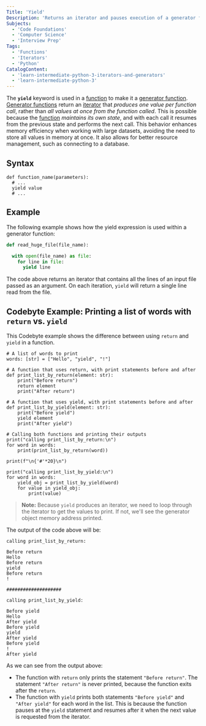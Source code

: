 ```yaml
---
Title: 'Yield'
Description: 'Returns an iterator and pauses execution of a generator function.'
Subjects:
  - 'Code Foundations'
  - 'Computer Science'
  - 'Interview Prep'
Tags:
  - 'Functions'
  - 'Iterators'
  - 'Python'
CatalogContent:
  - 'learn-intermediate-python-3-iterators-and-generators'
  - 'learn-intermediate-python-3'
---
```


The **`yield`** keyword is used in a [function](https://www.codecademy.com/resources/docs/python/functions) to make it a [generator function](https://www.codecademy.com/resources/docs/python/generators).
[Generator functions](https://www.codecademy.com/resources/docs/python/generators) return an [iterator](https://www.codecademy.com/resources/docs/python/iterators) that _produces one value per function call_, rather than _all values at once from the function called_.
This is possible because the [function](https://www.codecademy.com/resources/docs/python/functions) _maintains its own state_, and with each call it resumes from the previous state and performs the next call.
This behavior enhances memory efficiency when working with large datasets, avoiding the need to store all values in memory at once. It also allows for better resource management, such as connecting to a database.

## Syntax

```pseudo
def function_name(parameters):
  # ...
  yield value
  # ...
```

## Example

The following example shows how the yield expression is used within a generator function:

```py
def read_huge_file(file_name):

  with open(file_name) as file:
    for line in file:
      yield line
```

The code above returns an iterator that contains all the lines of an input file passed as an argument.
On each iteration, `yield` will return a single line read from the file.

## Codebyte Example: Printing a list of words with `return` vs. `yield`

This Codebyte example shows the difference between using `return` and `yield` in a function.

```codebyte/python
# A list of words to print
words: [str] = ["Hello", "yield", "!"]

# A function that uses return, with print statements before and after
def print_list_by_return(element: str):
    print("Before return")
    return element
    print("After return")

# A function that uses yield, with print statements before and after
def print_list_by_yield(element: str):
    print("Before yield")
    yield element
    print("After yield")

# Calling both functions and printing their outputs
print("calling print_list_by_return:\n")
for word in words:
    print(print_list_by_return(word))

print(f"\n{'#'*20}\n")

print("calling print_list_by_yield:\n")
for word in words:
    yield_obj = print_list_by_yield(word)
    for value in yield_obj:
        print(value)
```

> **Note:** Because `yield` produces an iterator, we need to loop through the iterator to get the values to print.
> If not, we'll see the generator object memory address printed.

The output of the code above will be:

```
calling print_list_by_return:

Before return
Hello
Before return
yield
Before return
!

####################

calling print_list_by_yield:

Before yield
Hello
After yield
Before yield
yield
After yield
Before yield
!
After yield
```

As we can see from the output above:

- The function with `return` only prints the statement `"Before return"`. The statement `"After return"` is never printed,
  because the function exits after the `return`.
- The function with `yield` prints both statements `"Before yield"` and `"After yield"` for each word in the list.
  This is because the function pauses at the `yield` statement and resumes after it when the next value is requested from the iterator.
